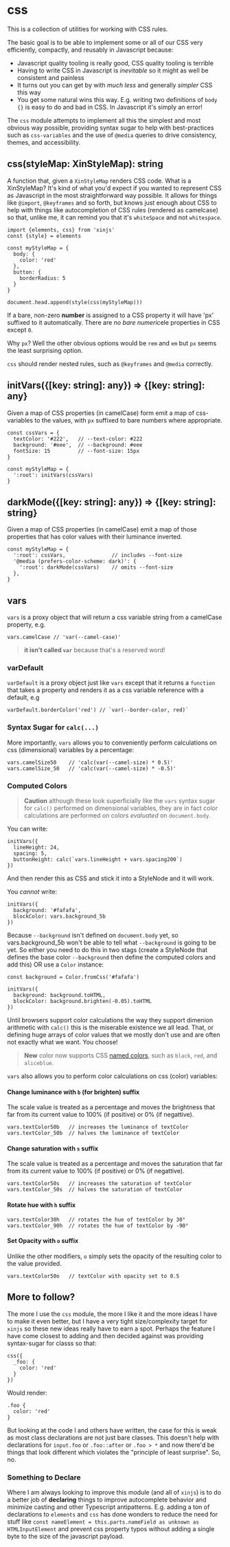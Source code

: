 # css

This is a collection of utilities for working with CSS rules.

The basic goal is to be able to implement some or all of our CSS very efficiently, compactly,
and reusably in Javascript because:

- Javascript quality tooling is really good, CSS quality tooling is terrible
- Having to write CSS in Javascript is *inevitable* so it might as well be consistent and painless
- It turns out you can get by with *much less* and generally *simpler* CSS this way
- You get some natural wins this way. E.g. writing two definitions of `body {}` is easy to do
  and bad in CSS. In Javascript it's simply an error!

The `css` module attempts to implement all this the simplest and most obvious way possible,
providing syntax sugar to help with best-practices such as `css-variables` and the use of 
`@media` queries to drive consistency, themes, and accessibility.

## css(styleMap: XinStyleMap): string

A function that, given a `XinStyleMap` renders CSS code. What is a XinStyleMap?
It's kind of what you'd expect if you wanted to represent CSS as Javascript in
the most straightforward way possible. It allows for things like `@import`,
`@keyframes` and so forth, but knows just enough about CSS to help with things
like autocompletion of CSS rules (rendered as camelcase) so that, unlike me, it
can remind you that it's `whiteSpace` and not `whitespace`.

    import {elements, css} from 'xinjs'
    const {style} = elements

    const myStyleMap = {
      body: {
        color: 'red'
      },
      button: {
        borderRadius: 5
      }
    }

    document.head.append(style(css(myStyleMap)))

If a bare, non-zero **number** is assigned to a CSS property it will have 'px' suffixed
to it automatically. There are *no bare numeric*ele properties in CSS except `0`.

Why `px`? Well the other obvious options would be `rem` and `em` but `px` seems the
least surprising option.

`css` should render nested rules, such as `@keyframes` and `@media` correctly.

## initVars({[key: string]: any}) => {[key: string]: any}

Given a map of CSS properties (in camelCase) form emit a map of css-variables to
the values, with `px` suffixed to bare numbers where appropriate.

    const cssVars = {
      textColor: '#222',   // --text-color: #222
      background: '#eee',  // --background: #eee
      fontSize: 15         // --font-size: 15px
    }

    const myStyleMap = {
      ':root': initVars(cssVars)
    }
## darkMode({[key: string]: any}) => {[key: string]: string}

Given a map of CSS properties (in camelCase) emit a map of those properties that
has color values with their luminance inverted.

    const myStyleMap = {
      ':root': cssVars,               // includes --font-size
      '@media (prefers-color-scheme: dark)': {
        ':root': darkMode(cssVars)    // omits --font-size
      },
    }

## vars

`vars` is a proxy object that will return a css variable string from
a camelCase property, e.g.

    vars.camelCase // 'var(--camel-case)'

> **it isn't called `var`** because that's a reserved word!

### varDefault

`varDefault` is a proxy object just like `vars` except that it returns a
`function` that takes a property and renders it as a css variable reference
with a default, e.g

    varDefault.borderColor('red') // `var(--border-color, red)`

### Syntax Sugar for `calc(...)`

More importantly, `vars` allows you to conveniently perform calculations
on css (dimensional) variables by a percentage:

    vars.camelSize50    // 'calc(var(--camel-size) * 0.5)'
    vars.camelSize_50   // 'calc(var(--camel-size) * -0.5)'

### Computed Colors

> **Caution** although these look superficially like the `vars` syntax
> sugar for `calc()` performed on dimensional variables, they are in fact
> color calculations are performed on colors *evaluated* on `document.body`.

You can write:

    initVars({
      lineHeight: 24,
      spacing: 5,
      buttonHeight: calc(`vars.lineHeight + vars.spacing200`)
    })

And then render this as CSS and stick it into a StyleNode and it will work.

You *cannot* write:

    initVars({
      background: '#fafafa',
      blockColor: vars.background_5b
    })

Because `--background` isn't defined on `document.body` yet, so vars.background_5b
won't be able to tell what `--background` is going to be yet. So either you need to
do this in two stags (create a StyleNode that defines the base color `--background`
then define the computed colors and add this) OR use a `Color` instance:

    const background = Color.fromCss('#fafafa')

    initVars({
      background: background.toHTML,
      blockColor: background.brighten(-0.05).toHTML
    })

Until browsers support color calculations the way they support dimenion arithmetic with `calc()`
this is the miserable existence we all lead. That, or defining huge arrays of color
values that we mostly don't use and are often not exactly what we want. You choose!

> **New** color now supports CSS [named colors](https://developer.mozilla.org/en-US/docs/Web/CSS/named-color), 
such as `black`, `red`, and `aliceblue`.

`vars` also allows you to perform color calculations on css (color) 
variables:

#### Change luminance with `b` (for brighten) suffix

The scale value is treated as a percentage and moves the brightness
that far from its current value to 100% (if positive) or 0% (if negattive).

    vars.textColor50b   // increases the luminance of textColor
    vars.textColor_50b  // halves the luminance of textColor

#### Change saturation with `s` suffix

The scale value is treated as a percentage and moves the saturation
that far from its current value to 100% (if positive) or 0% (if negattive).

    vars.textColor50s   // increases the saturation of textColor
    vars.textColor_50s  // halves the saturation of textColor

#### Rotate hue with `h` suffix

    vars.textColor30h   // rotates the hue of textColor by 30°
    vars.textColor_90h  // rotates the hue of textColor by -90°

#### Set Opacity with `o` suffix

Unlike the other modifiers, `o` simply sets the opacity of the
resulting color to the value provided.

    vars.textColor50o   // textColor with opacity set to 0.5

## More to follow?

The more I use the `css` module, the more I like it and the more ideas I have
to make it even better, but I have a very tight size/complexity target
for `xinjs` so these new ideas really have to earn a spot. Perhaps the 
feature I have come closest to adding and then decided against was providing
syntax-sugar for classs so that:

    css({
      _foo: {
        color: 'red'
      }
    })

Would render:

    .foo {
      color: 'red'
    }

But looking at the code I and others have written, the case for this is weak as most class
declarations are not just bare classes. This doesn't help with declarations
for `input.foo` or `.foo::after` or `.foo > *` and now there'd be things that
look different which violates the "principle of least surprise". So, no.

### Something to Declare

Where I am always looking to improve this module (and all of `xinjs`) is to 
do a better job of **declaring** things to improve autocomplete behavior and
minimize casting and other Typescript antipatterns. E.g. adding a ton of 
declarations to `elements` and `css` has done wonders to reduce the need for
stuff like `const nameElement = this.parts.nameField as unknown as HTMLInputElement`
and prevent css property typos without adding a single byte to the size of
the javascript payload.